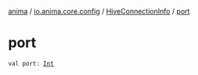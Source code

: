 [anima](../../index.md) / [io.anima.core.config](../index.md) / [HiveConnectionInfo](index.md) / [port](./port.md)

# port

`val port: `[`Int`](https://kotlinlang.org/api/latest/jvm/stdlib/kotlin/-int/index.html)